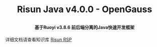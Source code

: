 <h1 align="center" style="margin: 30px 0 30px; font-weight: bold;">Risun Java v4.0.0 - OpenGauss</h1>
<h4 align="center">基于Ruoyi v3.8.6 前后端分离的Java快速开发框架</h4>

详细文档请查看知识库 <a href="http://116.176.33.76:9103/pages/b0ea1c" target="_blank">Risun RSP</a>

